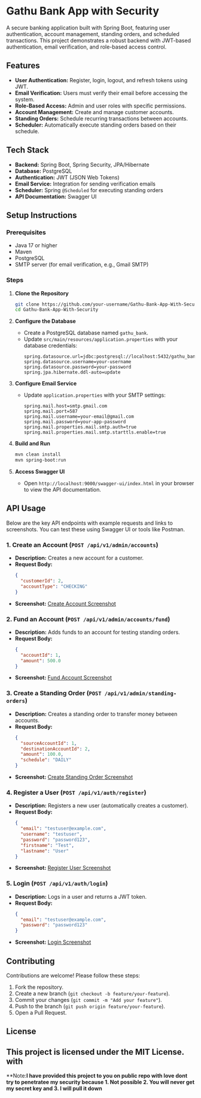 # Gathu Bank App with Security

A secure banking application built with Spring Boot, featuring user authentication, account management, standing orders, and scheduled transactions. This project demonstrates a robust backend with JWT-based authentication, email verification, and role-based access control.

## Features
- **User Authentication:** Register, login, logout, and refresh tokens using JWT.
- **Email Verification:** Users must verify their email before accessing the system.
- **Role-Based Access:** Admin and user roles with specific permissions.
- **Account Management:** Create and manage customer accounts.
- **Standing Orders:** Schedule recurring transactions between accounts.
- **Scheduler:** Automatically execute standing orders based on their schedule.

## Tech Stack
- **Backend:** Spring Boot, Spring Security, JPA/Hibernate
- **Database:** PostgreSQL
- **Authentication:** JWT (JSON Web Tokens)
- **Email Service:** Integration for sending verification emails
- **Scheduler:** Spring `@Scheduled` for executing standing orders
- **API Documentation:** Swagger UI

## Setup Instructions

### Prerequisites
- Java 17 or higher
- Maven
- PostgreSQL
- SMTP server (for email verification, e.g., Gmail SMTP)

### Steps
1. **Clone the Repository**
   ```bash
   git clone https://github.com/your-username/Gathu-Bank-App-With-Security.git
   cd Gathu-Bank-App-With-Security
   ```

2. **Configure the Database**
   - Create a PostgreSQL database named `gathu_bank`.
   - Update `src/main/resources/application.properties` with your database credentials:
     ```properties
     spring.datasource.url=jdbc:postgresql://localhost:5432/gathu_bank
     spring.datasource.username=your-username
     spring.datasource.password=your-password
     spring.jpa.hibernate.ddl-auto=update
     ```

3. **Configure Email Service**
   - Update `application.properties` with your SMTP settings:
     ```properties
     spring.mail.host=smtp.gmail.com
     spring.mail.port=587
     spring.mail.username=your-email@gmail.com
     spring.mail.password=your-app-password
     spring.mail.properties.mail.smtp.auth=true
     spring.mail.properties.mail.smtp.starttls.enable=true
     ```

4. **Build and Run**
   ```bash
   mvn clean install
   mvn spring-boot:run
   ```

5. **Access Swagger UI**
   - Open `http://localhost:9000/swagger-ui/index.html` in your browser to view the API documentation.

## API Usage
Below are the key API endpoints with example requests and links to screenshots. You can test these using Swagger UI or tools like Postman.

### 1. Create an Account (`POST /api/v1/admin/accounts`)
- **Description:** Creates a new account for a customer.
- **Request Body:**
  ```json
  {
    "customerId": 2,
    "accountType": "CHECKING"
  }
  ```
- **Screenshot:** [Create Account Screenshot](https://github.com/your-username/Gathu-Bank-App-With-Security/blob/main/screenshots/create-account.png)

### 2. Fund an Account (`POST /api/v1/admin/accounts/fund`)
- **Description:** Adds funds to an account for testing standing orders.
- **Request Body:**
  ```json
  {
    "accountId": 1,
    "amount": 500.0
  }
  ```
- **Screenshot:** [Fund Account Screenshot](https://github.com/your-username/Gathu-Bank-App-With-Security/blob/main/screenshots/fund-account.png)

### 3. Create a Standing Order (`POST /api/v1/admin/standing-orders`)
- **Description:** Creates a standing order to transfer money between accounts.
- **Request Body:**
  ```json
  {
    "sourceAccountId": 1,
    "destinationAccountId": 2,
    "amount": 100.0,
    "schedule": "DAILY"
  }
  ```
- **Screenshot:** [Create Standing Order Screenshot](https://github.com/your-username/Gathu-Bank-App-With-Security/blob/main/screenshots/create-standing-order.png)

### 4. Register a User (`POST /api/v1/auth/register`)
- **Description:** Registers a new user (automatically creates a customer).
- **Request Body:**
  ```json
  {
    "email": "testuser@example.com",
    "username": "testuser",
    "password": "password123",
    "firstname": "Test",
    "lastname": "User"
  }
  ```
- **Screenshot:** [Register User Screenshot](https://github.com/your-username/Gathu-Bank-App-With-Security/blob/main/screenshots/register-user.png)

### 5. Login (`POST /api/v1/auth/login`)
- **Description:** Logs in a user and returns a JWT token.
- **Request Body:**
  ```json
  {
    "email": "testuser@example.com",
    "password": "password123"
  }
  ```
- **Screenshot:** [Login Screenshot](https://github.com/your-username/Gathu-Bank-App-With-Security/blob/main/screenshots/login.png)

## Contributing
Contributions are welcome! Please follow these steps:
1. Fork the repository.
2. Create a new branch (`git checkout -b feature/your-feature`).
3. Commit your changes (`git commit -m "Add your feature"`).
4. Push to the branch (`git push origin feature/your-feature`).
5. Open a Pull Request.

## License
This project is licensed under the MIT License.
 with 
---

**Note:**I have provided this project to you on public repo with love dont try to penetratee my security because 1. Not possible 2. You will never get my secret key and 3. I will pull it down**
